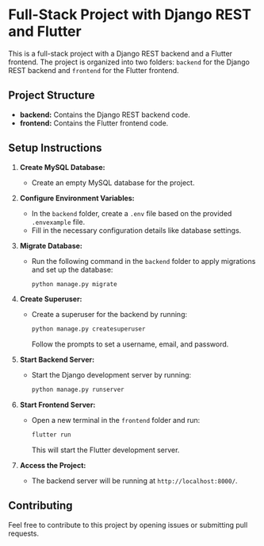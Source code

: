 # Full-Stack Project with Django REST and Flutter

This is a full-stack project with a Django REST backend and a Flutter frontend. The project is organized into two folders: `backend` for the Django REST backend and `frontend` for the Flutter frontend.

## Project Structure

- **backend:** Contains the Django REST backend code.
- **frontend:** Contains the Flutter frontend code.

## Setup Instructions

1. **Create MySQL Database:**
   - Create an empty MySQL database for the project.

2. **Configure Environment Variables:**
   - In the `backend` folder, create a `.env` file based on the provided `.envexample` file.
   - Fill in the necessary configuration details like database settings.

3. **Migrate Database:**
   - Run the following command in the `backend` folder to apply migrations and set up the database:
     ```bash
     python manage.py migrate
     ```

4. **Create Superuser:**
   - Create a superuser for the backend by running:
     ```bash
     python manage.py createsuperuser
     ```
     Follow the prompts to set a username, email, and password.

5. **Start Backend Server:**
   - Start the Django development server by running:
     ```bash
     python manage.py runserver
     ```

6. **Start Frontend Server:**
   - Open a new terminal in the `frontend` folder and run:
     ```bash
     flutter run
     ```
     This will start the Flutter development server.

7. **Access the Project:**
   - The backend server will be running at `http://localhost:8000/`.

## Contributing

Feel free to contribute to this project by opening issues or submitting pull requests.

